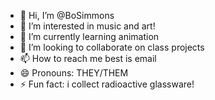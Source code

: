 - 👋 Hi, I’m @BoSimmons
- 👀 I’m interested in music and art!
- 🌱 I’m currently learning animation
- 💞️ I’m looking to collaborate on class projects
- 📫 How to reach me best is email
- 😄 Pronouns: THEY/THEM
- ⚡ Fun fact: i collect radioactive glassware!

<!---
BoSimmons/BoSimmons is a ✨ special ✨ repository because its `README.md` (this file) appears on your GitHub profile.
You can click the Preview link to take a look at your changes.
--->
